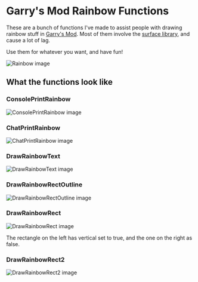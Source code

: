 # Garry's Mod Rainbow Functions
These are a bunch of functions I've made to assist people with drawing rainbow stuff in [Garry's Mod](http://www.garrysmod.com/). Most of them involve the [surface library](https://wiki.garrysmod.com/page/Category:surface), and cause a lot of lag.

Use them for whatever you want, and have fun!

![Rainbow image](http://i.imgur.com/9i6GApi.png)

## What the functions look like
### ConsolePrintRainbow
![ConsolePrintRainbow image](http://i.imgur.com/8V8hSRG.png)
### ChatPrintRainbow
![ChatPrintRainbow image](http://i.imgur.com/QyUu0Hl.png)
### DrawRainbowText
![DrawRainbowText image](http://i.imgur.com/fcVnwnh.png)
### DrawRainbowRectOutline
![DrawRainbowRectOutline image](http://i.imgur.com/wdpXkNw.png)
### DrawRainbowRect
![DrawRainbowRect image](http://i.imgur.com/UrNhdOR.png)

The rectangle on the left has vertical set to true, and the one on the right as false.
### DrawRainbowRect2
![DrawRainbowRect2 image](http://i.imgur.com/J8JbKGL.png)
